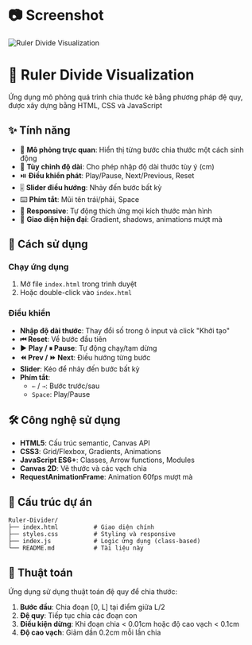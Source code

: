 # 📷 Screenshot

![Ruler Divide Visualization](img/screenshot.png)

# 📏 Ruler Divide Visualization

Ứng dụng mô phỏng quá trình chia thước kẻ bằng phương pháp đệ quy, được xây dựng bằng HTML, CSS và JavaScript

## ✨ Tính năng

- 🎯 **Mô phỏng trực quan**: Hiển thị từng bước chia thước một cách sinh động
- 📐 **Tùy chỉnh độ dài**: Cho phép nhập độ dài thước tùy ý (cm)
- ⏯️ **Điều khiển phát**: Play/Pause, Next/Previous, Reset
- 🎚️ **Slider điều hướng**: Nhảy đến bước bất kỳ
- ⌨️ **Phím tắt**: Mũi tên trái/phải, Space
- 📱 **Responsive**: Tự động thích ứng mọi kích thước màn hình
- 🎨 **Giao diện hiện đại**: Gradient, shadows, animations mượt mà

## 🚀 Cách sử dụng

### Chạy ứng dụng
1. Mở file `index.html` trong trình duyệt
2. Hoặc double-click vào `index.html`

### Điều khiển
- **Nhập độ dài thước**: Thay đổi số trong ô input và click "Khởi tạo"
- **⏮ Reset**: Về bước đầu tiên
- **▶ Play / ⏸ Pause**: Tự động chạy/tạm dừng
- **⏪ Prev / ⏩ Next**: Điều hướng từng bước
- **Slider**: Kéo để nhảy đến bước bất kỳ
- **Phím tắt**:
  - `←` / `→`: Bước trước/sau
  - `Space`: Play/Pause

## 🛠️ Công nghệ sử dụng

- **HTML5**: Cấu trúc semantic, Canvas API
- **CSS3**: Grid/Flexbox, Gradients, Animations
- **JavaScript ES6+**: Classes, Arrow functions, Modules
- **Canvas 2D**: Vẽ thước và các vạch chia
- **RequestAnimationFrame**: Animation 60fps mượt mà

## 📁 Cấu trúc dự án

```
Ruler-Divider/
├── index.html          # Giao diện chính
├── styles.css          # Styling và responsive
├── index.js            # Logic ứng dụng (class-based)
└── README.md           # Tài liệu này
```

## 🔧 Thuật toán

Ứng dụng sử dụng thuật toán đệ quy để chia thước:

1. **Bước đầu**: Chia đoạn [0, L] tại điểm giữa L/2
2. **Đệ quy**: Tiếp tục chia các đoạn con
3. **Điều kiện dừng**: Khi đoạn chia < 0.01cm hoặc độ cao vạch < 0.1cm
4. **Độ cao vạch**: Giảm dần 0.2cm mỗi lần chia